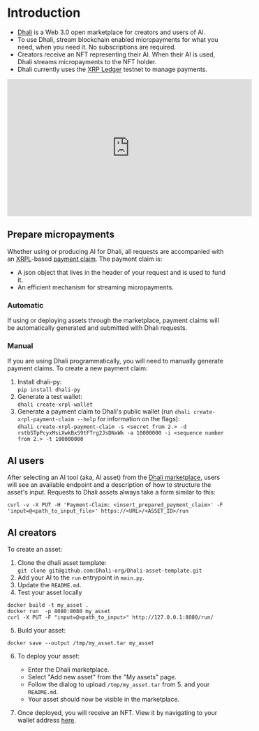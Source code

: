 # Introduction

* [Dhali](https://dhali.io) is a Web 3.0 open marketplace for creators and users of AI. 
* To use Dhali, stream blockchain enabled micropayments for what you need, when you need it. 
No subscriptions are required.
* Creators receive an NFT representing their AI. When their AI is used, Dhali streams micropayments to the NFT holder.
* Dhali currently uses the [XRP Ledger](https://xrpl.org/) testnet to manage payments.

 <p align="center">
          <iframe width="560" height="315" src="https://www.youtube-nocookie.com/embed/QaC_-lBG9hc" title="YouTube video player" frameborder="0" allow="accelerometer; autoplay; clipboard-write; encrypted-media; gyroscope; picture-in-picture; web-share" allowfullscreen></iframe>
</p>

## Prepare micropayments

Whether using or producing AI for Dhali, all requests are accompanied 
with an [XRPL](https://xrpl.org/)-based [payment claim](https://xrpl.org/use-payment-channels.html).
The payment claim is:
* A json object that lives in the header of your request and is used to fund it.
* An efficient mechanism for streaming micropayments.

### Automatic

If using or deploying assets through the marketplace, payment claims will be automatically generated and submitted with Dhali requests.

### Manual

If you are using Dhali programmatically, you will need to manually generate payment claims. To create a new payment claim:
1. Install dhali-py:\
`pip install dhali-py`
2. Generate a test wallet:\
`dhali create-xrpl-wallet`
3. Generate a payment claim to Dhali's public wallet (run `dhali create-xrpl-payment-claim --help` for information on the flags):\
`dhali create-xrpl-payment-claim -s <secret from 2.> -d rstbSTpPcyxMsiXwkBxS9tFTrg2JsDNxWk -a 10000000 -i <sequence number from 2.> -t 100000000`


## AI users

After selecting an AI tool (aka, AI asset) from the [Dhali marketplace](https://dhali-app.web.app/#/), users will see an available endpoint and a description of how to structure the asset's input. Requests to Dhali assets always take a form similar to this:
```
curl -v -X PUT -H 'Payment-Claim: <insert_prepared_payment_claim>' -F 'input=@<path_to_input_file>' https://<URL>/<ASSET_ID>/run
```

## AI creators

To create an asset:
1. Clone the dhali asset template:\
`git clone git@github.com:Dhali-org/Dhali-asset-template.git`
2. Add your AI to the `run` entrypoint in `main.py`.
3. Update the `README.md`.
4. Test your asset locally
```
docker build -t my_asset .
docker run  -p 8080:8080 my_asset
curl -X PUT -F "input=@<path_to_input>" http://127.0.0.1:8080/run/
```
5. Build your asset:
```
docker save --output /tmp/my_asset.tar my_asset
```
6. To deploy your asset:
    * Enter the Dhali marketplace.
    * Select "Add new asset" from the "My assets" page.
    * Follow the dialog to upload `/tmp/my_asset.tar` from 5. and your `README.md`.
    * Your asset should now be visible in the marketplace.

7. Once deployed, you will receive an NFT. View it by navigating to your wallet address [here](https://testnet.xrpl.org/).